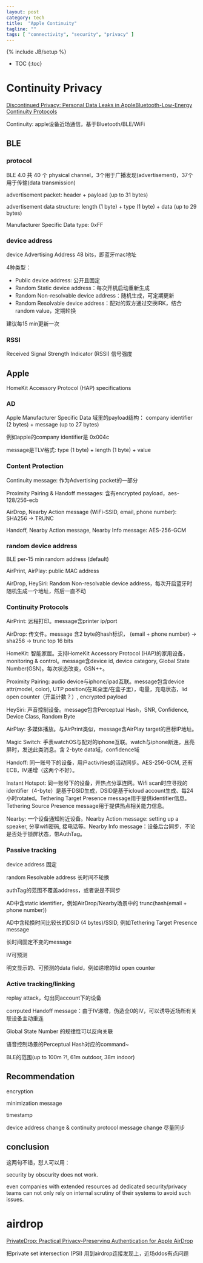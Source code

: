 ```yaml
---
layout: post
category: tech
title:  "Apple Continuity"
tagline: ""
tags: [ "connectivity", "security", "privacy" ] 
---
```

{% include JB/setup %}

* TOC
{:toc}

# Continuity Privacy

[Discontinued Privacy: Personal Data Leaks in AppleBluetooth-Low-Energy Continuity Protocols](https://hal.inria.fr/hal-02394619/document)

Continuity: apple设备近场通信，基于Bluetooth/BLE/WiFi

## BLE

### protocol

BLE 4.0 共 40 个 physical channel，3个用于广播发现(advertisement)，37个用于传输(data transmission)

advertisement packet:  header + payload (up to 31 bytes)

advertisement data structure: length (1 byte) + type (1 byte) + data (up to 29 bytes)

Manufacturer Specific Data type: 0xFF

### device address

device Advertising Address 48 bits，即蓝牙mac地址

4种类型：
- Public device address: 公开且固定
- Random Static device address：每次开机启动重新生成
- Random Non-resolvable device address：随机生成，可定期更新
- Random Resolvable device address：配对的双方通过交换IRK，结合random value，定期轮换

建议每15 min更新一次

### RSSI

Received Signal Strength Indicator (RSSI) 信号强度

## Apple

HomeKit Accessory Protocol (HAP) specifications

### AD

Apple Manufacturer Specific Data 域里的payload结构： company identifier (2 bytes) + message (up to 27 bytes)

例如apple的company identifier是 0x004c

message是TLV格式: type (1 byte) + length (1 byte) + value

### Content Protection

Continuity message: 作为Advertising packet的一部分

Proximity Pairing & Handoff messages: 含有encrypted payload，aes-128/256-ecb

AirDrop, Nearby Action message (WiFi-SSID, email, phone number):  SHA256 -> TRUNC

Handoff, Nearby Action message, Nearby Info message: AES-256-GCM

### random device address

BLE per-15 min random address (default)

AirPrint, AirPlay:  public MAC address

AirDrop, HeySiri: Random Non-resolvable device address，每次开启蓝牙时随机生成一个地址，然后一直不动

### Continuity Protocols

AirPrint: 远程打印。message含printer ip/port

AirDrop: 传文件。message 含2 byte的hash标识， (email + phone number) -> sha256 -> trunc top 16 bits

HomeKit: 智能家居。支持HomeKit Accessory Protocol (HAP)的家用设备，monitoring & control。message含device id, device category, Global State Number(GSN)。每次状态改变，GSN++。

Proximity Pairing: audio device与iphone/ipad互联。message包含device attr(model, color), UTP position(在耳朵里/在盒子里），电量，充电状态，lid open counter（开盖计数？）, encrypted payload

HeySiri: 声音控制设备。message包含Perceptual Hash，SNR, Confidence, Device Class, Random Byte

AirPlay: 多媒体播放。与AirPrint类似，message含AirPlay target的目标IP地址。

Magic Switch: 手表watchOS与配对的iphone互联。watch与iphone断连，且亮屏时，发送此类消息。含 2-byte data域，confidence域

Handoff: 同一账号下的设备，用户activities的活动同步。AES-256-GCM, 还有ECB，IV递增（这两个不好）。

Instant Hotspot: 同一账号下的设备，开热点分享连网。Wifi scan时应寻找的identifier（4-byte）是基于DSID生成，DSID是基于icloud account生成、每24小时rotated。Tethering Target Presence message用于提供identifier信息。Tethering Source Presence message用于提供热点相关能力信息。

Nearby: 一个设备通知附近设备。Nearby Action message: setting up a speaker, 分享wifi密码, 接电话等。Nearby Info message：设备后台同步，不论是否处于锁屏状态，带AuthTag。

### Passive tracking

device address 固定

random Resolvable address 长时间不轮换

authTag的范围不覆盖address，或者说是不同步

AD中含static identifier，例如AirDrop/Nearby场景中的 trunc(hash(email + phone number))

AD中含轮换时间比较长的DSID (4 bytes)/SSID, 例如Tethering Target Presence message

长时间固定不变的message

IV可预测

明文显示的、可预测的data field，例如递增的lid open counter

### Active tracking/linking

replay attack，勾出同account下的设备

corrputed Handoff message：由于IV递增，伪造全0的IV，可以诱导近场所有关联设备主动重连

Global State Number 的规律性可以反向关联

语音控制场景的Perceptual Hash对应的command~

BLE的范围(up to 100m ?!, 61m outdoor, 38m indoor)

## Recommendation

encryption

minimization message

timestamp

device address change & continuity protocol message change 尽量同步

## conclusion

这两句不错，怼人可以用：

security by obscurity does not work.

even companies with extended resources ad dedicated security/privacy teams can not only rely on internal scrutiny of their systems to avoid such issues.


# airdrop

[PrivateDrop: Practical Privacy-Preserving Authentication for Apple AirDrop](https://www.usenix.org/conference/usenixsecurity21/presentation/heinrich)

把private set intersection (PSI) 用到airdrop连接发现上，近场ddos有点问题
